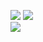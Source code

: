 ![](https://github-readme-stats.vercel.app/api/top-langs/?username=chrkj&theme=darcula&hide_border=false&include_all_commits=false&count_private=true&layout=compact)
![](https://github-readme-stats.vercel.app/api?username=chrkj&theme=darcula&hide_border=false&include_all_commits=false&count_private=true)<br/>
![](https://github-readme-streak-stats.herokuapp.com/?user=chrkj&theme=darcula&hide_border=false)<br/>
